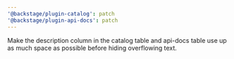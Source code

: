 ```yaml
---
'@backstage/plugin-catalog': patch
'@backstage/plugin-api-docs': patch
---
```


Make the description column in the catalog table and api-docs table use up as
much space as possible before hiding overflowing text.
